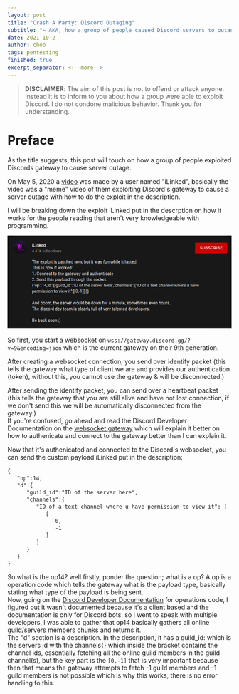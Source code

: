 ```yaml
---
layout: post
title: "Crash A Party: Discord Outaging"
subtitle: "~ AKA, how a group of people caused Discord servers to outage ~"
date: 2021-10-2
author: chob
tags: pentesting
finished: true
excerpt_separator: <!--more-->
---
```


> **DISCLAIMER**: The aim of this post is not to offend or attack anyone. Instead it is to inform to you about how a group were able to exploit Discord. I do not condone malicious behavior. Thank you for understanding.

# Preface
As the title suggests, this post will touch on how a group of people exploited Discords gateway to cause server outage. <!--more--> <br>

On May 5, 2020 a [video](https://www.youtube.com/watch?v=GA-tnZ8wlbY) was made by a user named "iLinked", basically the video was a "meme" video of them exploiting Discord's gateway to cause a server outage with how to do the exploit in the description.

I will be breaking down the exploit iLinked put in the descrption on how it works for the people reading that aren't very knowledgeable with programming.

<a href="/img/Crash-A-Party:-Discord-Outaging/w.png" target="_blank"><img class="centerImgMedium" src="/img/Crash-A-Party:-Discord-Outaging/w.png"></a> <br>

So first, you start a websocket on `wss://gateway.discord.gg/?v=9&encoding=json` which is the current gateway on their 9th generation. <br>

After creating a websocket connection, you send over identify packet (this tells the gateway what type of client we are and provides our authentication (token), without this, you cannot use the gateway & will be disconnected.) <br>

After sending the identify packet, you can send over a heartbeat packet (this tells the gateway that you are still alive and have not lost connection, if we don't send this we will be automatically disconnected from the gateway.) <br>
If you're confused, go ahead and read the Discord Developer Documentation on the [websocket gateway](https://discord.com/developers/docs/topics/gateway) which will explain it better on how to authenicate and connect to the gateway better than I can explain it. <br>

Now that it's authenicated and connected to the Discord's websocket, you can send the custom payload iLinked put in the description: <br>
```
{
   "op":14,
   "d":{
      "guild_id":"ID of the server here",
      "channels":{
         "ID of a text channel where u have permission to view it": [
            [
               0,
               -1
            ]
         ]
      }
   }
}
```
So what is the op14? well firstly, ponder the question; what is a op? A op is a operation code which tells the gateway what is the payload type, basically stating what type of the payload is being sent. <br>
Now, going on the [Discord Developer Documentation](https://discord.com/developers/docs/topics/opcodes-and-status-codes#gateway-opcodes) for operations code, I figured out it wasn't documented because it's a client based and the documentation is only for Discord bots, so I went to speak with multiple developers, I was able to gather that op14 basically gathers all online guild/servers members chunks and returns it. <br>
The "d" section is a description. In the description, it has a guild_id: which is the servers id with the channels{} which inside the bracket contains the channel ids, essentially fetching all the online guild members in the guild channel(s), but the key part is the `[0,-1]` that is very important because then that means the gateway attempts to fetch -1 guild members and -1 guild members is not possible which is why this works, there is no error handling fo this. <br>

